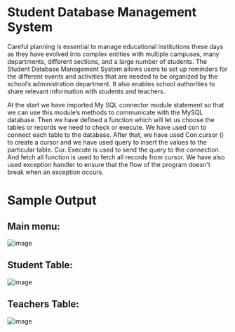 # Student Database Management System
Careful planning is essential to manage educational institutions these days as they have evolved into complex entities with multiple campuses, many departments, different sections, and a large number of students.
The Student Database Management System allows users to set up reminders for the different events and activities that are needed to be organized by the school’s administration department. 
It also enables school authorities to share relevant information with students and teachers.

At the start we have imported My SQL connector module statement so that we can use this module’s methods to communicate with the MySQL database. Then we have defined a function which will let us choose the tables or records we need to check or execute. We have used con to connect each table to the database. After that, we have used Con.cursor () to create a cursor and we have used query to insert the values to the particular table. Cur. Execute is used to send the query to the connection. And fetch all function is used to fetch all records from cursor. We have also used exception handler to ensure that the flow of the program doesn't break when an exception occurs.

# Sample Output

## Main menu:

![image](https://github.com/naundhini27/DBMS_project/assets/75233111/61bd20d6-dae7-4f51-96fe-740de438551f)

## Student Table:

![image](https://github.com/naundhini27/DBMS_project/assets/75233111/13257ff2-100e-491f-bfdc-a51679920060)

## Teachers Table:

![image](https://github.com/naundhini27/DBMS_project/assets/75233111/06bbd2ab-e865-4ddb-9008-6ca10dfd4d71)
